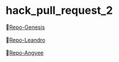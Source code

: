 # hack_pull_request_2
🧪[Repo-Genesis](https://github.com/Gminiss/hg-2-alfa.git)
<br>
<br>
🧪[Repo-Leandro](https://github.com/Leanprog-11/hg_2_bravo.git)
<br>
<br>
🧪[Repo-Angyee](https://github.com/Angxandralol/hg-2-charlie.git)
